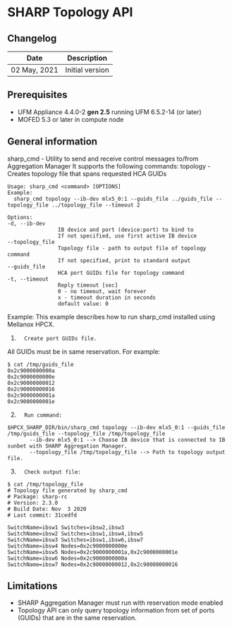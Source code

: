 # SHARP Topology API

## Changelog
| Date              | Description                                             |
|-------------------|---------------------------------------------------------|
| 02 May, 2021      | Initial version                                         |

## Prerequisites
- UFM Appliance 4.4.0-2 **gen 2.5** running UFM 6.5.2-14  (or later)
- MOFED 5.3 or later in compute node

## General information
sharp_cmd - Utility to send and receive control messages to/from Aggregation Manager
It supports the following commands:
  topology - Creates topology file that spans requested HCA GUIDs

```
Usage: sharp_cmd <command> [OPTIONS]
Example:
  sharp_cmd topology --ib-dev mlx5_0:1 --guids_file ../guids_file --topology_file ../topology_file --timeout 2

Options:
-d, --ib-dev
                IB device and port (device:port) to bind to
                If not specified, use first active IB device
--topology_file
                Topology file - path to output file of topology command
                If not specified, print to standard output
--guids_file
                HCA port GUIDs file for topology command
-t, --timeout
                Reply timeout [sec]
                0 - no timeout, wait forever
                x - timeout duration in seconds
                default value: 0
```

Example:
This example describes how to run sharp_cmd installed using Mellanox HPCX.

1.       Create port GUIDs file.
All GUIDs must be in same reservation.
For example:
```
$ cat /tmp/guids_file
0x2c9000000000a
0x2c9000000000e
0x2c90000000012
0x2c90000000016
0x2c9000000001a
0x2c9000000001e
```

2.       Run command:
```
$HPCX_SHARP_DIR/bin/sharp_cmd topology --ib-dev mlx5_0:1 --guids_file /tmp/guids_file --topology_file /tmp/topology_file
       --ib-dev mlx5_0:1 --> Choose IB device that is connected to IB sunbet with SHARP Aggregation Manager.
       --topology_file /tmp/topology_file --> Path to topology output file.
```

3.       Check output file:

```
$ cat /tmp/topology_file
# Topology file generated by sharp_cmd
# Package: sharp-rc
# Version: 2.3.0
# Build Date: Nov  3 2020
# Last commit: 31cedfd

SwitchName=ibsw1 Switches=ibsw2,ibsw3
SwitchName=ibsw2 Switches=ibsw1,ibsw4,ibsw5
SwitchName=ibsw3 Switches=ibsw1,ibsw6,ibsw7
SwitchName=ibsw4 Nodes=0x2c9000000000e
SwitchName=ibsw5 Nodes=0x2c9000000001a,0x2c9000000001e
SwitchName=ibsw6 Nodes=0x2c9000000000a
SwitchName=ibsw7 Nodes=0x2c90000000012,0x2c90000000016
```

## Limitations
- SHARP Aggregation Manager must run with reservation mode enabled
- Topology API can only query topology information from set of ports (GUIDs) that are in the same reservation.
